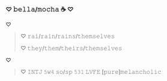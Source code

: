 ### ♡ 𝚋𝚎𝚕𝚕𝚊/𝚖𝚘𝚌𝚑𝚊 :coffee: ♡

♡ 

> ♡ 𝚛𝚊𝚒/𝚛𝚊𝚒𝚗/𝚛𝚊𝚒𝚗𝚜/𝚝𝚑𝚎𝚖𝚜𝚎𝚕𝚟𝚎𝚜
>
> ♡ 𝚝𝚑𝚎𝚢/𝚝𝚑𝚎𝚖/𝚝𝚑𝚎𝚒𝚛𝚜/𝚝𝚑𝚎𝚖𝚜𝚎𝚕𝚟𝚎𝚜

♡ 

> ♡ 𝙸𝙽𝚃𝙹 𝟻𝚠𝟺 𝚜𝚘/𝚜𝚙 𝟻𝟹𝟷 𝙻𝚅𝙵𝙴 [𝚙𝚞𝚛𝚎]𝚖𝚎𝚕𝚊𝚗𝚌𝚑𝚘𝚕𝚒𝚌
